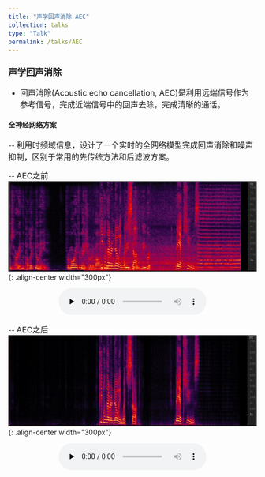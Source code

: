 ```yaml
---
title: "声学回声消除-AEC"
collection: talks
type: "Talk"
permalink: /talks/AEC
---
```


### <font size=4> 声学回声消除 </font>
- <font size=3> 回声消除(Acoustic echo cancellation, AEC)是利用远端信号作为参考信号，完成近端信号中的回声去除，完成清晰的通话。</font>  



####  全神经网络方案
-- <font size=3> 利用时频域信息，设计了一个实时的全网络模型完成回声消除和噪声抑制，区别于常用的先传统方法和后滤波方案。</font>  
  
-- <font size=3> AEC之前</font>  
![AEC before](/images/neaecmic.JPG){: .align-center width="300px"}
<center>
​<audio id="audio" controls="" preload="none">
      <source id="wav" src="../files/neaecmic.wav">
</center>

-- <font size=3> AEC之后</font>  
![AEC before](/images/neaecout.JPG){: .align-center width="300px"}
<center>
​<audio id="audio" controls="" preload="none">
      <source id="wav" src="../files/neaecout.wav">
</center>
 

